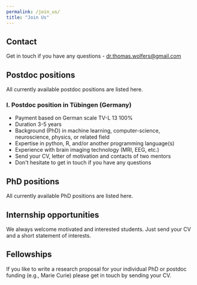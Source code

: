 ```yaml
---
permalink: /join_us/
title: "Join Us"
---
```


## Contact 
Get in touch if you have any questions - dr.thomas.wolfers@gmail.com

## Postdoc positions
All currently available postdoc positions are listed here.

### I. Postdoc position in Tübingen (Germany) 
- Payment based on German scale TV-L 13 100%
- Duration 3-5 years
- Background (PhD) in machine learning, computer-science, neuroscience, physics, or related field
- Expertise in python, R, and/or another programming language(s)
- Experience with brain imaging technology (MRI, EEG, etc.)
- Send your CV, letter of motivation and contacts of two mentors
- Don't hesitate to get in touch if you have any questions

## PhD positions
All currently available PhD positions are listed here.

## Internship opportunities
We always welcome motivated and interested students. Just send your CV and a short statement of interests.

## Fellowships
If you like to write a research proposal for your individual PhD or postdoc funding (e.g., Marie Curie) please get in touch by sending your CV.
